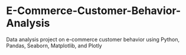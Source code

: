# E-Commerce-Customer-Behavior-Analysis
Data analysis project on e-commerce customer behavior using Python, Pandas, Seaborn, Matplotlib, and Plotly
